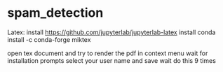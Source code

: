 # spam_detection

Latex: 
install https://github.com/jupyterlab/jupyterlab-latex
install conda install -c conda-forge miktex

open tex document and try to render the pdf in context menu
wait for installation prompts select your user name and save 
wait
do this 9 times


